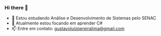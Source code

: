 ### Hi there 👋

<!--
**gustavoluizlima/gustavoluizlima** is a ✨ _special_ ✨ repository because its `README.md` (this file) appears on your GitHub profile.

Here are some ideas to get you started:
-->

- 🔭 Estou estudando Análise e Desenvolvimento de Sistemas pelo SENAC
- 🌱 Atualmente estou focando em aprender C#
- 📫 Entre em contato: gustavoluizpereiralima@gmail.com
